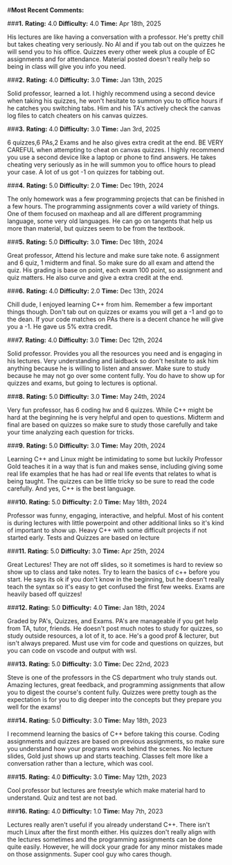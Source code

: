 #**Most Recent Comments:<div style="page-break-after: always"></div>**

###**1.** **Rating:** 4.0 **Difficulty:** 4.0 **Time:** Apr 18th, 2025
<div style="page-break-after: always"></div>His lectures are like having a conversation with a professor. He's pretty chill but takes cheating very seriously. No AI and if you tab out on the quizzes he will send you to his office. Quizzes every other week plus a couple of EC assignments and for attendance. Material posted doesn't really help so being in class will give you info you need.<div style="page-break-after: always"></div>

###**2.** **Rating:** 4.0 **Difficulty:** 3.0 **Time:** Jan 13th, 2025
<div style="page-break-after: always"></div>Solid professor, learned a lot. I highly recommend using a second device when taking his quizzes, he won't hesitate to summon you to office hours if he catches you switching tabs. Him and his TA's actively check the canvas log files to catch cheaters on his canvas quizzes.<div style="page-break-after: always"></div>

###**3.** **Rating:** 4.0 **Difficulty:** 3.0 **Time:** Jan 3rd, 2025
<div style="page-break-after: always"></div>6 quizzes,6 PAs,2 Exams and he also gives extra credit at the end. BE VERY CAREFUL when attempting to cheat on canvas quizzes. I highly recommend you use a second device like a laptop or phone to find answers. He takes cheating very seriously as in he will summon you to office hours to plead your case. A lot of us got -1 on quizzes for tabbing out.<div style="page-break-after: always"></div>

###**4.** **Rating:** 5.0 **Difficulty:** 2.0 **Time:** Dec 19th, 2024
<div style="page-break-after: always"></div>The only homework was a few programming projects that can be finished in a few hours. The programming assignments cover a wild variety of things. One of them focused on maxheap and all are different programming language, some very old languages. He can go on tangents that help us more than material, but quizzes seem to be from the textbook. <div style="page-break-after: always"></div>

###**5.** **Rating:** 5.0 **Difficulty:** 3.0 **Time:** Dec 18th, 2024
<div style="page-break-after: always"></div>Great professor, Attend his lecture and make sure take note. 6 assignment and 6 quiz, 1 midterm and final. So make sure do all exam and attend the quiz. His grading is base on point, each exam 100 point, so assignment and quiz matters. He also curve and give a extra credit at the end.<div style="page-break-after: always"></div>

###**6.** **Rating:** 4.0 **Difficulty:** 2.0 **Time:** Dec 13th, 2024
<div style="page-break-after: always"></div>Chill dude, I enjoyed learning C++ from him. Remember a few important things though. Don't tab out on quizzes or exams you will get a -1 and go to the dean. If your code matches on PAs there is a decent chance he will give you a -1. He gave us 5% extra credit.<div style="page-break-after: always"></div>

###**7.** **Rating:** 4.0 **Difficulty:** 3.0 **Time:** Dec 12th, 2024
<div style="page-break-after: always"></div>Solid professor. Provides you all the resources you need and is engaging in his lectures. Very understanding and laidback so don't hesitate to ask him anything because he is willing to listen and answer. Make sure to study because he may not go over some content fully. You do have to show up for quizzes and exams, but going to lectures is optional.<div style="page-break-after: always"></div>

###**8.** **Rating:** 5.0 **Difficulty:** 3.0 **Time:** May 24th, 2024
<div style="page-break-after: always"></div>Very fun professor, has 6 coding hw and 6 quizzes. While C++ might be hard at the beginning he is very helpful and open to questions. Midterm and final are based on quizzes so make sure to study those carefully and take your time analyzing each question for tricks. <div style="page-break-after: always"></div>

###**9.** **Rating:** 5.0 **Difficulty:** 3.0 **Time:** May 20th, 2024
<div style="page-break-after: always"></div>Learning C++ and Linux might be intimidating to some but luckily Professor Gold teaches it in a way that is fun and makes sense, including giving some real life examples that he has had or real life events that relates to what is being taught. The quizzes can be little tricky so be sure to read the code carefully. And yes, C++ is the best language.<div style="page-break-after: always"></div>

###**10.** **Rating:** 5.0 **Difficulty:** 2.0 **Time:** May 18th, 2024
<div style="page-break-after: always"></div>Professor was funny, engaging, interactive, and helpful. Most of his content is during lectures with little powerpoint and other additional links so it's kind of important to show up. Heavy C++ with some difficult projects if not started early. Tests and Quizzes are based on lecture <div style="page-break-after: always"></div>

###**11.** **Rating:** 5.0 **Difficulty:** 3.0 **Time:** Apr 25th, 2024
<div style="page-break-after: always"></div>Great Lectures! They are not off slides, so it sometimes is hard to review so show up to class and take notes. Try to learn the basics of c++ before you start. He says its ok if you don't know in the beginning, but he doesn't really teach the syntax so it's easy to get confused the first few weeks. Exams are heavily based off quizzes!<div style="page-break-after: always"></div>

###**12.** **Rating:** 5.0 **Difficulty:** 4.0 **Time:** Jan 18th, 2024
<div style="page-break-after: always"></div>Graded by PA's, Quizzes, and Exams. PA's are manageable if you get help from TA, tutor, friends. He doesn't post much notes to study for quizzes, so study outside resources, a lot of it, to ace. He's a good prof & lecturer, but isn't always prepared. Must use vim for code and questions on quizzes, but you can code on vscode and output with wsl.<div style="page-break-after: always"></div>

###**13.** **Rating:** 5.0 **Difficulty:** 3.0 **Time:** Dec 22nd, 2023
<div style="page-break-after: always"></div>Steve is one of the professors in the CS department who truly stands out. Amazing lectures, great feedback, and programming assignments that allow you to digest the course's content fully. Quizzes were pretty tough as the expectation is for you to dig deeper into the concepts but they prepare you well for the exams!<div style="page-break-after: always"></div>

###**14.** **Rating:** 5.0 **Difficulty:** 3.0 **Time:** May 18th, 2023
<div style="page-break-after: always"></div>I recommend learning the basics of C++ before taking this course. Coding assignments and quizzes are based on previous assignments, so make sure you understand how your programs work behind the scenes. No lecture slides, Gold just shows up and starts teaching. Classes felt more like a conversation rather than a lecture, which was cool.<div style="page-break-after: always"></div>

###**15.** **Rating:** 4.0 **Difficulty:** 3.0 **Time:** May 12th, 2023
<div style="page-break-after: always"></div>Cool professor but lectures are freestyle which make material hard to understand. Quiz and test are not bad. <div style="page-break-after: always"></div>

###**16.** **Rating:** 4.0 **Difficulty:** 1.0 **Time:** May 7th, 2023
<div style="page-break-after: always"></div>Lectures really aren't useful if you already understand C++. There isn't much Linux after the first month either. His quizzes don't really align with the lectures sometimes and the programming assignments can be done quite easily. However, he will dock your grade for any minor mistakes made on those assignments. Super cool guy who cares though.<div style="page-break-after: always"></div>
